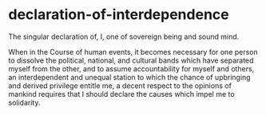# declaration-of-interdependence
The singular declaration of, I, one of sovereign being and sound mind.

When in the Course of human events, 
it becomes necessary for one person to dissolve the political, national, and cultural bands which have separated myself from the other, 
and to assume accountability for myself and others, 
an interdependent and unequal station to which the chance of upbringing and derived privilege entitle me, 
a decent respect to the opinions of mankind requires that I should declare the causes which impel me to solidarity.
